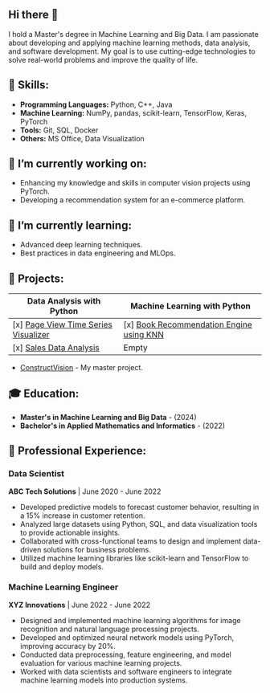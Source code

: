 ## Hi there 👋
I hold a Master's degree in Machine Learning and Big Data. I am passionate about developing and applying machine learning methods, data analysis, and software development. My goal is to use cutting-edge technologies to solve real-world problems and improve the quality of life.

## 🔧 Skills:
- **Programming Languages:** Python, C++, Java
- **Machine Learning:** NumPy, pandas, scikit-learn, TensorFlow, Keras, PyTorch
- **Tools:** Git, SQL, Docker
- **Others:** MS Office, Data Visualization

## 🔭 I’m currently working on:
- Enhancing my knowledge and skills in computer vision projects using PyTorch.
- Developing a recommendation system for an e-commerce platform.

## 🌱 I’m currently learning:
- Advanced deep learning techniques.
- Best practices in data engineering and MLOps.

## 🌟 Projects:
|Data Analysis with Python|Machine Learning with Python|
|---|---|
|[x] [Page View Time Series Visualizer](https://github.com/zyf2021/Page-View-Time-Series-Visualizer)|[x] [Book Recommendation Engine using KNN](https://github.com/zyf2021/fcc_book_recommendation_knn)|
|[x] [Sales Data Analysis](https://github.com/zyf2021/Sales-Data-Analysis.git)|Empty|


- [ConstructVision]([https://github.com/yana-ivanova/housing-price-prediction](https://github.com/zyf2021/construct_vision/tree/master)) - My master project.


<!-- ## 📫 Contact Me:
- **Email:** yana.ivanova@example.com
- **LinkedIn:** [linkedin.com/in/yana-ivanova](https://linkedin.com/in/yana-ivanova)
- **GitHub:** [github.com/yana-ivanova](https://github.com/yana-ivanova) -->

## 🎓 Education:
- **Master's in Machine Learning and Big Data** - (2024)
- **Bachelor's in Applied Mathematics and Informatics** - (2022)

## 💼 Professional Experience:

### Data Scientist
**ABC Tech Solutions** | June 2020 - June 2022
- Developed predictive models to forecast customer behavior, resulting in a 15% increase in customer retention.
- Analyzed large datasets using Python, SQL, and data visualization tools to provide actionable insights.
- Collaborated with cross-functional teams to design and implement data-driven solutions for business problems.
- Utilized machine learning libraries like scikit-learn and TensorFlow to build and deploy models.

### Machine Learning Engineer
**XYZ Innovations** | June 2022 - June 2022
- Designed and implemented machine learning algorithms for image recognition and natural language processing projects.
- Developed and optimized neural network models using PyTorch, improving accuracy by 20%.
- Conducted data preprocessing, feature engineering, and model evaluation for various machine learning projects.
- Worked with data scientists and software engineers to integrate machine learning models into production systems.

<!--
**zyf2021/zyf2021** is a ✨ _special_ ✨ repository because its `README.md` (this file) appears on your GitHub profile.

Here are some ideas to get you started:

- 🔭 I’m currently working on ...
- 🌱 I’m currently learning ...
- 👯 I’m looking to collaborate on ...
- 🤔 I’m looking for help with ...
- 💬 Ask me about ...
- 📫 How to reach me: ...
- 😄 Pronouns: ...
- ⚡ Fun fact: ...
-->
